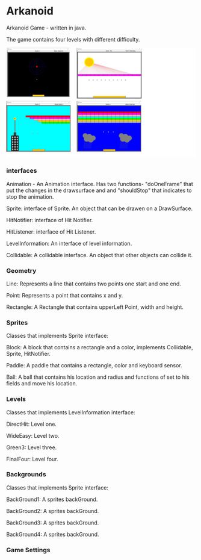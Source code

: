 # Arkanoid
Arkanoid Game - written in java.

The game contains four levels with different difficulty.

![](media/Levels.png)

### interfaces
Animation - An Animation interface. Has two functions- "doOneFrame" that put the changes in the drawsurface and and "shouldStop" that indicates to stop the animation.

Sprite: interface of Sprite. An object that can be drawen on a DrawSurface.

HitNotifier: interface of Hit Notifier.

HitListener: interface of Hit Listener.

LevelInformation: An interface of level information.

Collidable: A collidable interface. An object that other objects can collide it.

### Geometry
Line: Represents a line that contains two points one start and one end.

Point: Represents a point that contains x and y.

Rectangle: A Rectangle that contains upperLeft Point, width and height.

### Sprites
Classes that implements Sprite interface:

Block: A block that contains a rectangle and a color, implements Collidable, Sprite, HitNotifier.

Paddle: A paddle that contains a rectangle, color and keyboard sensor.

Ball: A ball that contains his location and radius and functions of set to his fields and move his location.

### Levels
Classes that implements LevelInformation interface:

DirectHit: Level one.

WideEasy: Level two.

Green3: Level three.

FinalFour: Level four.

### Backgrounds
Classes that implements Sprite interface:

BackGround1: A sprites backGround.

BackGround2: A sprites backGround.

BackGround3: A sprites backGround.

BackGround4: A sprites backGround.


### Game Settings
